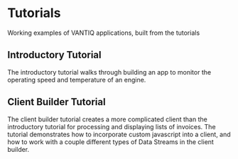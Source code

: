 # Tutorials
Working examples of VANTIQ applications, built from the tutorials

## Introductory Tutorial
The introductory tutorial walks through building an app to monitor the operating speed and temperature of an engine.

## Client Builder Tutorial
The client builder tutorial creates a more complicated client than the introductory tutorial for processing and displaying lists of invoices. The tutorial demonstrates how to incorporate custom javascript into a client, and how to work with a couple different types of Data Streams in the client builder.

